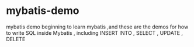 # mybatis-demo
mybatis demo
beginning to learn mybatis ,and these are the demos for how to write SQL inside Mybatis  ,
including INSERT INTO , SELECT , UPDATE , DELETE
